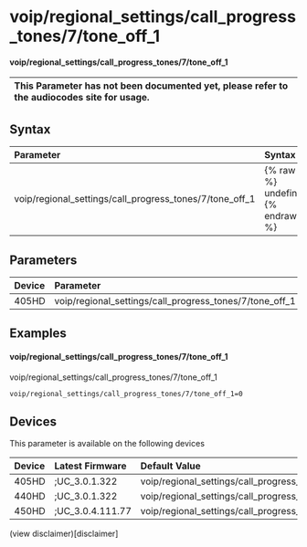 ﻿---
description: voip/regional_settings/call_progress_tones/7/tone_off_1
search:
    keywords: ['voip','regional_settings','call_progress_tones','7','tone_off_1']
---

# voip/regional_settings/call_progress_tones/7/tone_off_1

#### voip/regional_settings/call_progress_tones/7/tone_off_1


| This Parameter has not been documented yet, please refer to the audiocodes site for usage.  |
| :--- |

## Syntax
| Parameter | Syntax |
| :--- | :--- |
|voip/regional_settings/call_progress_tones/7/tone_off_1 | {% raw %} undefined {% endraw %} |

## Parameters
|Device|Parameter|value|Description|
|:---|:---|:---|:---|
| 405HD | voip/regional_settings/call_progress_tones/7/tone_off_1 |  |  |

## Examples
#### voip/regional_settings/call_progress_tones/7/tone_off_1

voip/regional_settings/call_progress_tones/7/tone_off_1

```
voip/regional_settings/call_progress_tones/7/tone_off_1=0
```

## Devices
This parameter is available on the following devices

| Device | Latest Firmware | Default Value |
|:---|:---|:---|
| 405HD | ;UC_3.0.1.322 | voip/regional_settings/call_progress_tones/7/tone_off_1=0 
| 440HD | ;UC_3.0.1.322 | voip/regional_settings/call_progress_tones/7/tone_off_1=0 
| 450HD | ;UC_3.0.4.111.77 | voip/regional_settings/call_progress_tones/7/tone_off_1=0 

(view disclaimer)[disclaimer]
